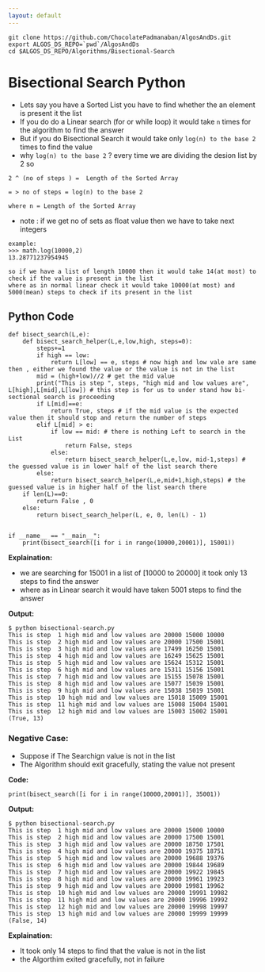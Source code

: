 ```yaml
---
layout: default
---
```


```
git clone https://github.com/ChocolatePadmanaban/AlgosAndDs.git
export ALGOS_DS_REPO=`pwd`/AlgosAndDs
cd $ALGOS_DS_REPO/Algorithms/Bisectional-Search
```

# Bisectional Search Python

- Lets say you have a Sorted List you have to find whether the an element is present it the list
- If you do do a Linear search (for or while loop) it would take `n` times for the algorithm to find the answer
- But if you do Bisectional Search it would take only `log(n) to the base 2` times to find the value
- why `log(n) to the base 2` ? every time we are dividing the desion list by 2 so 


```
2 ^ (no of steps ) =  Length of the Sorted Array

= > no of steps = log(n) to the base 2

where n = Length of the Sorted Array
```


- note : if we get no of sets as float value then we have to take next integers


```
example:
>>> math.log(10000,2)
13.28771237954945

so if we have a list of length 10000 then it would take 14(at most) to check if the value is present in the list
where as in normal linear check it would take 10000(at most) and 5000(mean) steps to check if its present in the list
```


## Python Code 



```
def bisect_search(L,e):
    def bisect_search_helper(L,e,low,high, steps=0):
        steps+=1
        if high == low:
            return L[low] == e, steps # now high and low vale are same then , either we found the value or the value is not in the list
        mid = (high+low)//2 # get the mid value
        print("This is step ", steps, "high mid and low values are", L[high],L[mid],L[low]) # this step is for us to under stand how bi-sectional search is proceeding
        if L[mid]==e:
            return True, steps # if the mid value is the expected value then it should stop and return the number of steps
        elif L[mid] > e: 
            if low == mid: # there is nothing Left to search in the List 
                return False, steps 
            else:
                return bisect_search_helper(L,e,low, mid-1,steps) # the guessed value is in lower half of the list search there 
        else:
            return bisect_search_helper(L,e,mid+1,high,steps) # the guessed value is in higher half of the list search there 
    if len(L)==0:
        return False , 0
    else:
        return bisect_search_helper(L, e, 0, len(L) - 1)


if __name__ == "__main__":
    print(bisect_search([i for i in range(10000,20001)], 15001))

```


**Explaination:**
- we are searching for 15001 in a list of [10000 to 20000] it took only 13 steps to find the answer
- where as in Linear search it would have taken 5001 steps to find the answer


**Output:**


```
$ python bisectional-search.py 
This is step  1 high mid and low values are 20000 15000 10000
This is step  2 high mid and low values are 20000 17500 15001
This is step  3 high mid and low values are 17499 16250 15001
This is step  4 high mid and low values are 16249 15625 15001
This is step  5 high mid and low values are 15624 15312 15001
This is step  6 high mid and low values are 15311 15156 15001
This is step  7 high mid and low values are 15155 15078 15001
This is step  8 high mid and low values are 15077 15039 15001
This is step  9 high mid and low values are 15038 15019 15001
This is step  10 high mid and low values are 15018 15009 15001
This is step  11 high mid and low values are 15008 15004 15001
This is step  12 high mid and low values are 15003 15002 15001
(True, 13)
```

### Negative Case:

- Suppose if The Searchign value is not in the list 
- The Algorithm should exit gracefully, stating the value not present

**Code:**


```
print(bisect_search([i for i in range(10000,20001)], 35001))
```

**Output:**


```
$ python bisectional-search.py 
This is step  1 high mid and low values are 20000 15000 10000
This is step  2 high mid and low values are 20000 17500 15001
This is step  3 high mid and low values are 20000 18750 17501
This is step  4 high mid and low values are 20000 19375 18751
This is step  5 high mid and low values are 20000 19688 19376
This is step  6 high mid and low values are 20000 19844 19689
This is step  7 high mid and low values are 20000 19922 19845
This is step  8 high mid and low values are 20000 19961 19923
This is step  9 high mid and low values are 20000 19981 19962
This is step  10 high mid and low values are 20000 19991 19982
This is step  11 high mid and low values are 20000 19996 19992
This is step  12 high mid and low values are 20000 19998 19997
This is step  13 high mid and low values are 20000 19999 19999
(False, 14)
```

**Explaination:**
- It took only 14 steps to find that the value is not in the list
- the Algorthim exited gracefully, not in failure